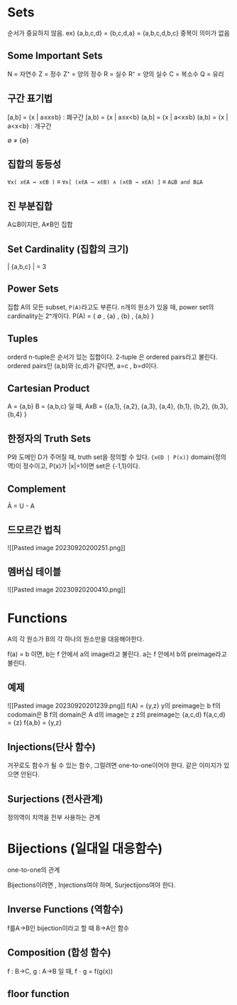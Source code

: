 # Sets
순서가 중요하지 않음. ex) {a,b,c,d} = {b,c,d,a} = {a,b,c,d,b,c}
중복이 의미가 없음

## Some Important Sets
N = 자연수
Z = 정수
Z⁺ = 양의 정수
R = 실수
R⁺ = 양의 실수
C = 복소수
Q = 유리

## 구간 표기법
\[a,b] = {x | a≤x≤b} : 폐구간
\[a,b) = {x | a≤x<b}
(a,b] = {x | a<x≤b}
(a,b) = {x | a<x<b} : 개구간

∅ ≠ {∅}

## 집합의 동등성
`∀x( x∈A ↔ x∈B )` ≡ `∀x[ (x∈A → x∈B) ∧ (x∈B → x∈A) ]` ≡ `A⊆B and B⊆A`

## 진 부분집합
A⊆B이지만, A≠B인 집합

## Set Cardinality (집합의 크기)
\| {a,b,c} | = 3 

## Power Sets
집합 A의 모든 subset, `P(A)`라고도 부른다.
n개의 원소가 있을 때, power set의 cardinality는 2ⁿ개이다.
P(A) = { ∅ , {a} , {b} , {a,b} }

## Tuples
orderd n-tuple은 순서가 있는 집합이다.
2-tuple 은 ordered pairs라고 불린다.
ordered pairs인 (a,b)와 (c,d)가 같다면, a=c , b=d이다.

## Cartesian Product
A = {a,b} B = {a,b,c} 일 때,
AxB = {{a,1}, {a,2}, {a,3}, {a,4}, {b,1}, {b,2}, {b,3}, {b,4} }

## 한정자의 Truth Sets
P와 도메인 D가 주어질 때, truth set을 정의할 수 있다.
`{x∈D | P(x)}`
domain(정의역)이 정수이고, P(x)가 |x|=1이면 set은 {-1,1}이다.

## Complement
Ā = U - A 

## 드모르간 법칙

![[Pasted image 20230920200251.png]]

## 멤버십 테이블

![[Pasted image 20230920200410.png]]


# Functions

A의 각 원소가 B의 각 하나의 원소만을 대응해야한다.

f(a) = b 이면,
b는 f 안에서 a의 image라고 불린다.
a는 f 안에서 b의 preimage라고 불린다.

## 예제

![[Pasted image 20230920201239.png]]
f(A) = {y,z}
y의 preimage는 b
f의 codomain은 B
f의 domain은 A
d의 image는 z
z의 preimage는 {a,c,d}
f{a,c,d} = {z}
f{a,b} = {y,z}

## Injections(단사 함수)
거꾸로도 함수가 될 수 있는 함수, 그럴려면 one-to-one이어야 한다.
같은 이미지가 있으면 안된다.

## Surjections (전사관계)
정의역이 치역을 전부 사용하는 관계

# Bijections (일대일 대응함수)
one-to-one의 관계

Bijections이려면 , Injections여야 하며, Surjectijons여야 한다.

## Inverse Functions (역함수)
f를A->B인 bijection이라고 할 때 B->A인 함수

## Composition (합성 함수)
f : B->C, g : A->B 일 때, fㆍg = f(g(x))

## floor function